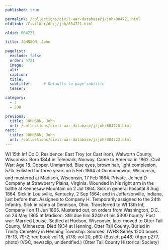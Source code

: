 ```yaml
---
published: true

permalink: /collections/civil-war-database/j/joh/004721.html
oldlink: /CivilWar/db/j/joh/004721.html

oldid: 004721

title: JOHNSON, John

pagelist:
  exclude: false
  order: 4721
  image: 
  alt:
  caption:
  title:
  subtitle:      # Defaults to page subtitle
  teaser:

category: 
  - J 
  - JOH

previous:
  title: JOHNSON, John
  url: /collections/civil-war-database/j/joh/004720.html  
next:
  title: JOHNSON, John
  url: /collections/civil-war-database/j/joh/004722.html   
---
```

WI 15th Inf Co D. Residence: East Troy (or Cast Iron), Walworth County, Wisconsin. Born 1844 in Telemark, Norway. Came to America in 1862. Civil War: Age 18. Cooper. Unmarried. Blue eyes, brown hair, light complexion, 5&#146;7&frac14;&#148;. Enlisted for three years on 5 Feb 1864 at Oconomowoc, Wisconsin, and mustered at Madison, Wisconsin, 17 Feb 1864. Private. Joined D Company at Strawberry Plains, Virginia. Wounded in his right arm in the battle at Kennesaw Mountain on 2 Jul 1864. Sick in general hospital 8 Aug 1864. Sick in Louisville, Kentucky, 2 Sep 1864; and in Jeffersonville, Indiana, just before that. Assigned to Company H. Temporarily assigned to the 24th Infantry. Sick in camp at Dennison, Ohio. Transferred to WI 13th Inf, Company I on 11 Jun 1865. Mustered out, on orders from Washington, D.C. on 24 May 1865 at Madison. Still due him $240 of his $300 bounty. Post war: Married Louise. Settled at Hudson, Wisconsin; later moved to Otter Tail County, Minnesota. Died 1934 at Henning, Otter Tail County. Buried in Trinity Cemetery in Henning Township. Sources: (WHS Series 1200 boxes 76-13, 79-2; red book vol 18, p178; vol 20, p60) (Buslett p448) (Ager p277, photo) (VGC, newsclip, unidentified.) (Otter Tail County Historical Society)